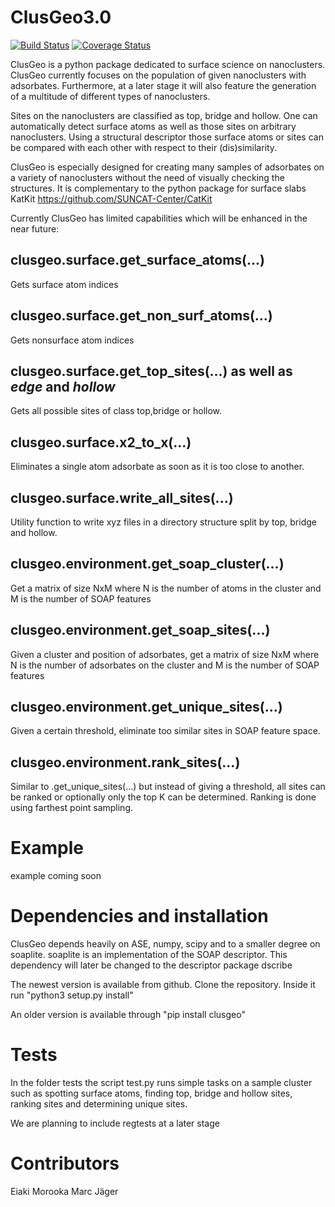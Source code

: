 # ClusGeo3.0



[![Build Status](https://travis-ci.org/SINGROUP/clusgeo.svg?branch=master)](https://travis-ci.org/SINGROUP/clusgeo)
[![Coverage Status](https://coveralls.io/repos/github/SINGROUP/clusgeo/badge.svg?branch=master)](https://coveralls.io/github/SINGROUP/clusgeo?branch=master)


ClusGeo is a python package dedicated to surface science on nanoclusters. ClusGeo currently focuses on the population of given nanoclusters with adsorbates. Furthermore, at a later stage it will also feature the generation of a multitude of different types of nanoclusters.

Sites on the nanoclusters are classified as top, bridge and hollow. One can automatically detect surface atoms as well as those sites on arbitrary nanoclusters. Using a structural descriptor those surface atoms or sites can be compared with each other with respect to their (dis)similarity.

ClusGeo is especially designed for creating many samples of adsorbates on a variety of nanoclusters without the need of visually checking the structures. It is complementary to the python package for surface slabs KatKit https://github.com/SUNCAT-Center/CatKit

Currently ClusGeo has limited capabilities which will be enhanced in the near future:

## clusgeo.surface.get_surface_atoms(...)

Gets surface atom indices

## clusgeo.surface.get_non_surf_atoms(...)

Gets nonsurface atom indices

## clusgeo.surface.get_top_sites(...)  as well as _edge_ and _hollow_

Gets all possible sites of class top,bridge or hollow.

## clusgeo.surface.x2_to_x(...)

Eliminates a single atom adsorbate as soon as it is too close to another.

## clusgeo.surface.write_all_sites(...)

Utility function to write xyz files in a directory structure split by top, bridge and hollow.

## clusgeo.environment.get_soap_cluster(...)

Get a matrix of size NxM where N is the number of atoms in the cluster and M is the number of SOAP features

## clusgeo.environment.get_soap_sites(...)

Given a cluster and position of adsorbates, get a matrix of size NxM where N is the number of adsorbates on the cluster and M is the number of SOAP features

## clusgeo.environment.get_unique_sites(...)

Given a certain threshold, eliminate too similar sites in SOAP feature space.

## clusgeo.environment.rank_sites(...)

Similar to .get_unique_sites(...) but instead of giving a threshold, all sites can be ranked or optionally only the top K can be determined. Ranking is done using farthest point sampling.


# Example

example coming soon

# Dependencies and installation

ClusGeo depends heavily on ASE, numpy, scipy and to a smaller degree on soaplite. soaplite is an implementation of the SOAP descriptor. This dependency will later be changed to the descriptor package dscribe

The newest version is available from github.
Clone the repository. Inside it run "python3 setup.py install"

An older version is available through "pip install clusgeo"


# Tests

In the folder tests the script test.py runs simple tasks on a sample cluster such as spotting surface atoms, finding top, bridge and hollow sites, ranking sites and determining unique sites.

We are planning to include regtests at a later stage

# Contributors

Eiaki Morooka
Marc Jäger
